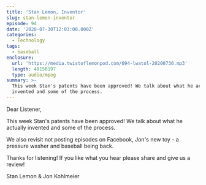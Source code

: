 ```yaml
---
title: 'Stan Lemon, Inventor'
slug: stan-lemon-inventor
episode: 94
date: '2020-07-30T12:03:00.000Z'
categories:
  - Technology
tags:
  - baseball
enclosure:
  url: 'https://media.twistoflemonpod.com/094-lwatol-20200730.mp3'
  length: 48158197
  type: audio/mpeg
summary: >-
  This week Stan's patents have been approved! We talk about what he actually
  invented and some of the process.
---
```


Dear Listener,

This week Stan's patents have been approved! We talk about what he actually invented and some of the process.

We also revisit not posting episodes on Facebook, Jon's new toy - a pressure washer and baseball being back.

Thanks for listening! If you like what you hear please share and give us a review!

Stan Lemon & Jon Kohlmeier
